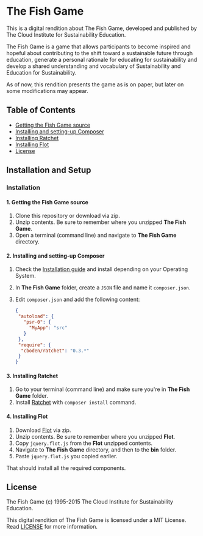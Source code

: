 # The Fish Game

This is a digital rendition about The Fish Game, developed and published by The Cloud Institute for Sustainability Education.

The Fish Game is a game that allows participants to become inspired and hopeful about contributing to the shift toward a sustainable future through education, generate a personal rationale for educating for sustainability and develop a shared understanding and vocabulary of Sustainability and Education for Sustainability.

As of now, this rendition presents the game as is on paper, but later on some modifications may appear.

## Table of Contents

- [Getting the Fish Game source](#1-getting-the-fish-game-source)
- [Installing and setting-up Composer](#2-installing-and-setting-up-composer)
- [Installing Ratchet](#3-installing-ratchet)
- [Installing Flot](#4-installing-flot)
- [License](#license)

## Installation and Setup ##

### Installation ###

#### 1. Getting the Fish Game source ####

1. Clone this repository or download via zip.
2. Unzip contents. Be sure to remember where you unzipped **The Fish Game**.
3. Open a terminal (command line) and navigate to **The Fish Game** directory.

#### 2. Installing and setting-up Composer ####

1. Check the [Installation guide](https://getcomposer.org/doc/00-intro.md) and install depending on your Operating System.
2. In **The Fish Game** folder, create a `JSON` file and name it `composer.json`.
3. Edit `composer.json` and add the following content:

	```json
	{
	 "autoload": {
	   "psr-0": {
	     "MyApp": "src"
	   }
	 },
	 "require": {
	  "cboden/ratchet": "0.3.*"
	 }
	}
	```

#### 3. Installing Ratchet ####

1. Go to your terminal (command line) and make sure you're in **The Fish Game** folder.
2. Install [Ratchet](http://socketo.me/) with `composer install` command.

#### 4. Installing Flot ####

1. Download [Flot](http://www.flotcharts.org/) via zip.
2. Unzip contents. Be sure to remember where you unzipped **Flot**.
3. Copy `jquery.flot.js` from the **Flot** unzipped contents.
4. Navigate to **The Fish Game** directory, and then to the **bin** folder.
5. Paste `jquery.flot.js` you copied earlier.

That should install all the required components.

## License ##

The Fish Game (c) 1995-2015 The Cloud Institute for Sustainability Education.

This digital rendition of The Fish Game is licensed under a MIT License.
Read [LICENSE](LICENSE) for more information.